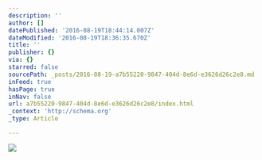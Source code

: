 ```yaml
---
description: ''
author: []
datePublished: '2016-08-19T18:44:14.007Z'
dateModified: '2016-08-19T18:36:35.670Z'
title: ''
publisher: {}
via: {}
starred: false
sourcePath: _posts/2016-08-19-a7b55220-9847-404d-8e6d-e3626d26c2e8.md
inFeed: true
hasPage: true
inNav: false
url: a7b55220-9847-404d-8e6d-e3626d26c2e8/index.html
_context: 'http://schema.org'
_type: Article

---
```

![](https://the-grid-user-content.s3-us-west-2.amazonaws.com/94959f86-688e-49a5-9830-9ebd60fc4ead.jpg)